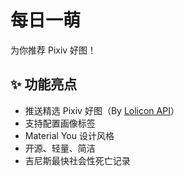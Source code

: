 # 每日一萌

为你推荐 Pixiv 好图！

## ✨ 功能亮点

- 推送精选 Pixiv 好图（By [Lolicon API](https://api.lolicon.app/#/setu)）
- 支持配置画像标签
- Material You 设计风格
- 开源、轻量、简洁
- 吉尼斯最快社会性死亡记录
